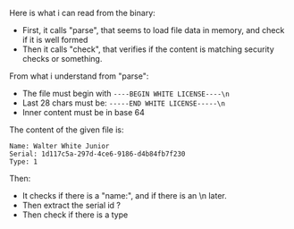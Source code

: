 
Here is what i can read from the binary:
- First, it calls "parse", that seems to load file data in memory, and check if it is well formed
- Then it calls "check", that verifies if the content is matching security checks or something.

From what i understand from "parse":
- The file must begin with `----BEGIN WHITE LICENSE----\n`
- Last 28 chars must be: `-----END WHITE LICENSE-----\n`
- Inner content must be in base 64

The content of the given file is:
```
Name: Walter White Junior
Serial: 1d117c5a-297d-4ce6-9186-d4b84fb7f230
Type: 1
```

Then:
- It checks if there is a "name:", and if there is an \n later.
- Then extract the serial id ?
- Then check if there is a type

